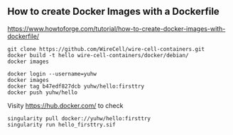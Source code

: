 ## How to create Docker Images with a Dockerfile

https://www.howtoforge.com/tutorial/how-to-create-docker-images-with-dockerfile/

```
git clone https://github.com/WireCell/wire-cell-containers.git
docker build -t hello wire-cell-containers/docker/debian/
docker images
```

```
docker login --username=yuhw
docker images
docker tag b47edf827dcb yuhw/hello:firsttry
docker push yuhw/hello
```

Visity https://hub.docker.com/ to check

```
singularity pull docker://yuhw/hello:firsttry
singularity run hello_firsttry.sif
```




